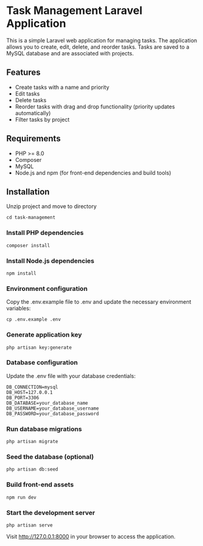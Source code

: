 # Task Management Laravel Application

This is a simple Laravel web application for managing tasks. The application allows you to create, edit, delete, and reorder tasks. Tasks are saved to a MySQL database and are associated with projects.

## Features

- Create tasks with a name and priority
- Edit tasks
- Delete tasks
- Reorder tasks with drag and drop functionality (priority updates automatically)
- Filter tasks by project

## Requirements

- PHP >= 8.0
- Composer
- MySQL
- Node.js and npm (for front-end dependencies and build tools)

## Installation

Unzip project and move to directory
```shell
cd task-management
```

### Install PHP dependencies
```shell
composer install
```

### Install Node.js dependencies
```shell
npm install
```

### Environment configuration
Copy the .env.example file to .env and update the necessary environment variables:

```shell
cp .env.example .env
```
### Generate application key
```shell
php artisan key:generate
```

### Database configuration
Update the .env file with your database credentials:
```shell
DB_CONNECTION=mysql
DB_HOST=127.0.0.1
DB_PORT=3306
DB_DATABASE=your_database_name
DB_USERNAME=your_database_username
DB_PASSWORD=your_database_password
```

### Run database migrations
```shell
php artisan migrate
```

### Seed the database (optional)
```shell
php artisan db:seed
```

### Build front-end assets
```shell
npm run dev
```

### Start the development server
```shell
php artisan serve
```
Visit http://127.0.0.1:8000 in your browser to access the application.
